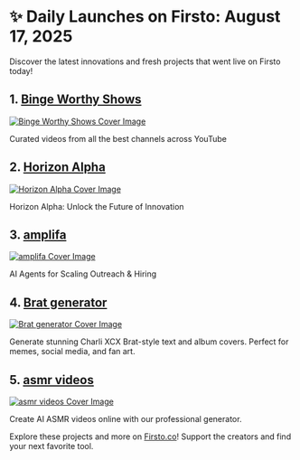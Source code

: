 # ✨ Daily Launches on Firsto: August 17, 2025

Discover the latest innovations and fresh projects that went live on Firsto today!

## 1. [Binge Worthy Shows](https://firsto.co/projects/binge-worthy-shows)

[![Binge Worthy Shows Cover Image](https://607255gt6f.ufs.sh/f/ViZtN9dvJxPtMdT5gs7oTUx8Nhtv7uqk320PACdJbIpyf1XZ)](https://firsto.co/projects/binge-worthy-shows)

 Curated videos from all the best channels across YouTube



## 2. [Horizon Alpha](https://firsto.co/projects/horizon-alpha)

[![Horizon Alpha Cover Image](https://607255gt6f.ufs.sh/f/ViZtN9dvJxPtu7nGTIbt2VewaiyL8jUOnzd5oBZHkhgFYvGq)](https://firsto.co/projects/horizon-alpha)

 Horizon Alpha: Unlock the Future of Innovation



## 3. [amplifa](https://firsto.co/projects/amplifa)

[![amplifa Cover Image](https://607255gt6f.ufs.sh/f/ViZtN9dvJxPtWhPjq9rzSFhxDmiWLak9Xp8Oqgsc5J0nvICN)](https://firsto.co/projects/amplifa)

 AI Agents for Scaling Outreach & Hiring



## 4. [Brat generator](https://firsto.co/projects/brat-generator-9236)

[![Brat generator Cover Image](https://607255gt6f.ufs.sh/f/ViZtN9dvJxPtzDOHhoTLd9fv7AyzjToaFM4POSnZYVDuJksh)](https://firsto.co/projects/brat-generator-9236)

 Generate stunning Charli XCX Brat-style text and album covers.  Perfect for memes, social media, and fan art.



## 5. [asmr videos](https://firsto.co/projects/asmr-videos)

[![asmr videos Cover Image](https://607255gt6f.ufs.sh/f/ViZtN9dvJxPtBeXNsKkVSo7eOmFR46850JCZbH21YWId3gvK)](https://firsto.co/projects/asmr-videos)

 Create AI ASMR videos online with our professional generator. 




Explore these projects and more on [Firsto.co](https://firsto.co)! Support the creators and find your next favorite tool.
